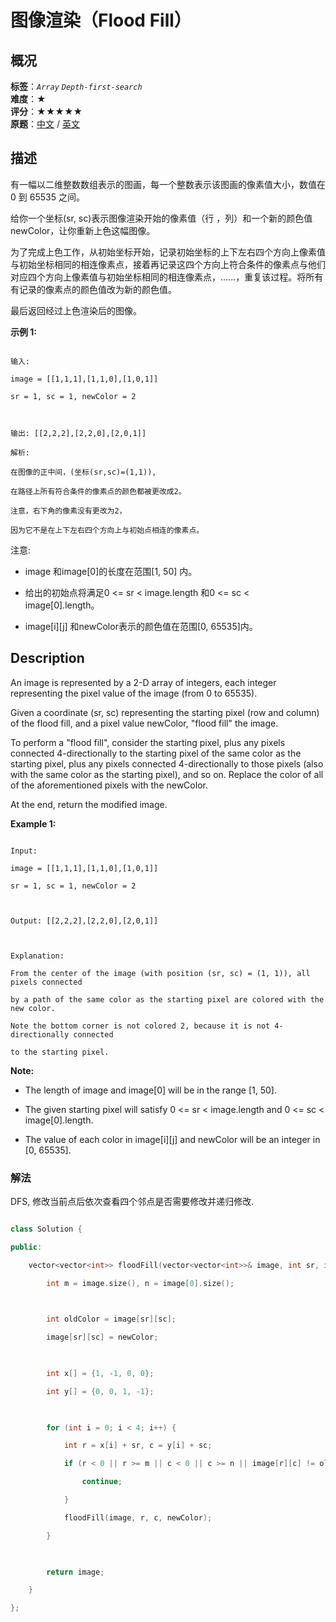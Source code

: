 # 图像渲染（Flood Fill）
## 概况
**标签**：*`Array`*  *`Depth-first-search`*<br>
**难度**：★<br>
**评分**：★★★★★<br>
**原题**：[中文](https://leetcode-cn.com/problems/flood-fill) / [英文](https://leetcode.com/problems/flood-fill)
## 描述

有一幅以二维整数数组表示的图画，每一个整数表示该图画的像素值大小，数值在 0 到 65535 之间。



给你一个坐标(sr, sc)表示图像渲染开始的像素值（行 ，列）和一个新的颜色值newColor，让你重新上色这幅图像。



为了完成上色工作，从初始坐标开始，记录初始坐标的上下左右四个方向上像素值与初始坐标相同的相连像素点，接着再记录这四个方向上符合条件的像素点与他们对应四个方向上像素值与初始坐标相同的相连像素点，......，重复该过程。将所有有记录的像素点的颜色值改为新的颜色值。



最后返回经过上色渲染后的图像。



**示例 1:**

```

输入: 

image = [[1,1,1],[1,1,0],[1,0,1]]

sr = 1, sc = 1, newColor = 2



输出: [[2,2,2],[2,2,0],[2,0,1]]

解析: 

在图像的正中间，(坐标(sr,sc)=(1,1)),

在路径上所有符合条件的像素点的颜色都被更改成2。

注意，右下角的像素没有更改为2，

因为它不是在上下左右四个方向上与初始点相连的像素点。

```



注意:

- image 和image[0]的长度在范围[1, 50] 内。

- 给出的初始点将满足0 <= sr < image.length 和0 <= sc < image[0].length。

- image[i][j] 和newColor表示的颜色值在范围[0, 65535]内。



## Description

An image is represented by a 2-D array of integers, each integer representing the pixel value of the image (from 0 to 65535).



Given a coordinate (sr, sc) representing the starting pixel (row and column) of the flood fill, and a pixel value newColor, "flood fill" the image.



To perform a "flood fill", consider the starting pixel, plus any pixels connected 4-directionally to the starting pixel of the same color as the starting pixel, plus any pixels connected 4-directionally to those pixels (also with the same color as the starting pixel), and so on.  Replace the color of all of the aforementioned pixels with the newColor.



At the end, return the modified image.



**Example 1:**

```

Input: 

image = [[1,1,1],[1,1,0],[1,0,1]]

sr = 1, sc = 1, newColor = 2



Output: [[2,2,2],[2,2,0],[2,0,1]]



Explanation: 

From the center of the image (with position (sr, sc) = (1, 1)), all pixels connected 

by a path of the same color as the starting pixel are colored with the new color.

Note the bottom corner is not colored 2, because it is not 4-directionally connected

to the starting pixel.

```

**Note:**



- The length of image and image[0] will be in the range [1, 50].

- The given starting pixel will satisfy 0 <= sr < image.length and 0 <= sc < image[0].length.

- The value of each color in image[i][j] and newColor will be an integer in [0, 65535].





### 解法

DFS, 修改当前点后依次查看四个邻点是否需要修改并递归修改.

```c++

class Solution {

public:

    vector<vector<int>> floodFill(vector<vector<int>>& image, int sr, int sc, int newColor) {

        int m = image.size(), n = image[0].size();

        

        int oldColor = image[sr][sc];

        image[sr][sc] = newColor;

        

        int x[] = {1, -1, 0, 0};

        int y[] = {0, 0, 1, -1};

        

        for (int i = 0; i < 4; i++) {

            int r = x[i] + sr, c = y[i] + sc;

            if (r < 0 || r >= m || c < 0 || c >= n || image[r][c] != oldColor || image[r][c] == newColor) {

                continue;

            }

            floodFill(image, r, c, newColor);

        }

        

        return image;

    }

};

```